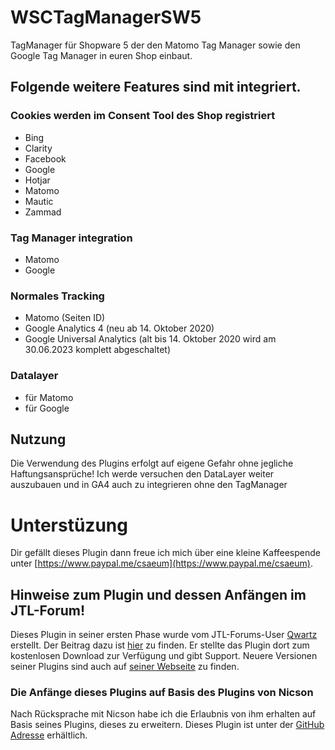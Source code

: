 # WSCTagManagerSW5

TagManager für Shopware 5 der den Matomo Tag Manager sowie den Google Tag Manager in euren Shop einbaut.

## Folgende weitere Features sind mit integriert.

### Cookies werden im Consent Tool des Shop registriert

- Bing
- Clarity
- Facebook
- Google
- Hotjar
- Matomo
- Mautic
- Zammad

### Tag Manager integration

- Matomo
- Google

### Normales Tracking

- Matomo (Seiten ID)
- Google Analytics 4 (neu ab 14. Oktober 2020)
- Google Universal Analytics (alt bis 14. Oktober 2020 wird am 30.06.2023 komplett abgeschaltet)

### Datalayer

- für Matomo
- für Google

## Nutzung

Die Verwendung des Plugins erfolgt auf eigene Gefahr ohne jegliche Haftungsansprüche! Ich werde versuchen den DataLayer weiter auszubauen und in GA4 auch zu integrieren ohne den TagManager

# Unterstüzung

Dir gefällt dieses Plugin dann freue ich mich über eine kleine Kaffeespende unter
[https://www.paypal.me/csaeum](https://www.paypal.me/csaeum).


## Hinweise zum Plugin und dessen Anfängen im JTL-Forum!
 Dieses Plugin in seiner ersten Phase wurde vom JTL-Forums-User [Qwartz](https://forum.jtl-software.de/members/qwartz.39285) erstellt.
    Der Beitrag dazu ist [hier](https://forum.jtl-software.de/threads/jtl5-plugin-google-analytics-tagmanager.145238) zu finden.
    Er stellte das Plugin dort zum kostenlosen Download zur Verfügung und gibt Support.
    Neuere Versionen seiner Plugins sind auch auf [seiner Webseite](https://www.nicson.de/Google-Analytics-TagManager-fuer-JTL-5) zu finden.

### Die Anfänge dieses Plugins auf Basis des Plugins von Nicson
 Nach Rücksprache mit Nicson habe ich die Erlaubnis von ihm erhalten auf Basis seines Plugins, dieses zu erweitern.
 Dieses Plugin ist unter der [GitHub Adresse](https://github.com/csaeum/WSC-Nicson-TM) erhältlich.

